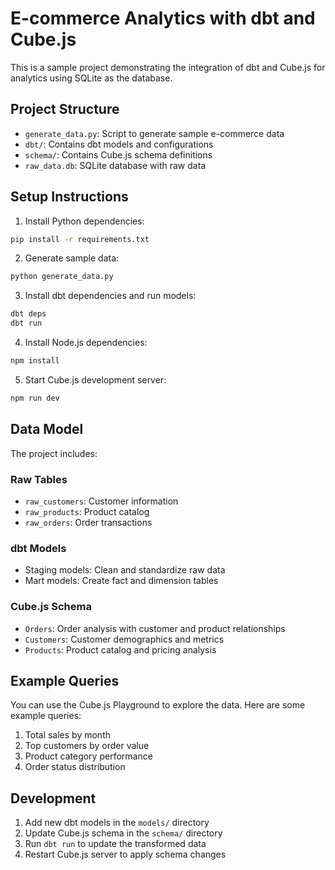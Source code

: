 # E-commerce Analytics with dbt and Cube.js

This is a sample project demonstrating the integration of dbt and Cube.js for analytics using SQLite as the database.

## Project Structure

- `generate_data.py`: Script to generate sample e-commerce data
- `dbt/`: Contains dbt models and configurations
- `schema/`: Contains Cube.js schema definitions
- `raw_data.db`: SQLite database with raw data

## Setup Instructions

1. Install Python dependencies:

```bash
pip install -r requirements.txt
```

2. Generate sample data:

```bash
python generate_data.py
```

3. Install dbt dependencies and run models:

```bash
dbt deps
dbt run
```

4. Install Node.js dependencies:

```bash
npm install
```

5. Start Cube.js development server:

```bash
npm run dev
```

## Data Model

The project includes:

### Raw Tables

- `raw_customers`: Customer information
- `raw_products`: Product catalog
- `raw_orders`: Order transactions

### dbt Models

- Staging models: Clean and standardize raw data
- Mart models: Create fact and dimension tables

### Cube.js Schema

- `Orders`: Order analysis with customer and product relationships
- `Customers`: Customer demographics and metrics
- `Products`: Product catalog and pricing analysis

## Example Queries

You can use the Cube.js Playground to explore the data. Here are some example queries:

1. Total sales by month
2. Top customers by order value
3. Product category performance
4. Order status distribution

## Development

1. Add new dbt models in the `models/` directory
2. Update Cube.js schema in the `schema/` directory
3. Run `dbt run` to update the transformed data
4. Restart Cube.js server to apply schema changes
